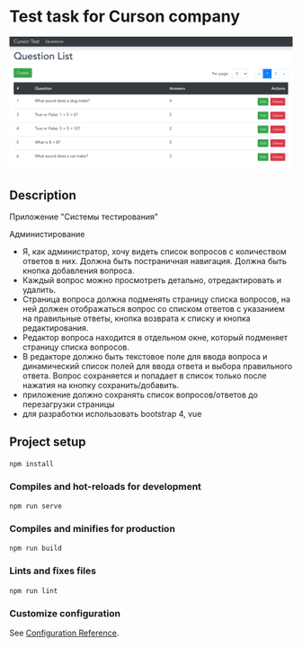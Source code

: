 # Test task for Curson company

![Иллюстрация к проекту](https://github.com/antonsmolko/curson-test/blob/master/src/assets/example.png)

## Description

Приложение "Cистемы тестирования"

Администирование
- Я, как администратор, хочу видеть список вопросов с количеством ответов в них. Должна быть постраничная навигация. Должна быть кнопка добавления вопроса.
- Каждый вопрос можно просмотреть детально, отредактировать и удалить.
- Страница вопроса должна подменять страницу списка вопросов, на ней должен отображаться вопрос со списком ответов с указанием на правильные ответы, кнопка возврата к списку и кнопка редактирования. 
- Редактор вопроса находится в отдельном окне, который подменяет страницу списка вопросов.
- В редакторе должно быть текстовое поле для ввода вопроса и динамический список полей для ввода ответа и выбора правильного ответа. Вопрос сохраняется и попадает в список только после нажатия на кнопку сохранить/добавить.
- приложение должно сохранять список вопросов/ответов до перезагрузки страницы
- для разработки использовать bootstrap 4, vue

## Project setup
```
npm install
```

### Compiles and hot-reloads for development
```
npm run serve
```

### Compiles and minifies for production
```
npm run build
```

### Lints and fixes files
```
npm run lint
```

### Customize configuration
See [Configuration Reference](https://cli.vuejs.org/config/).
